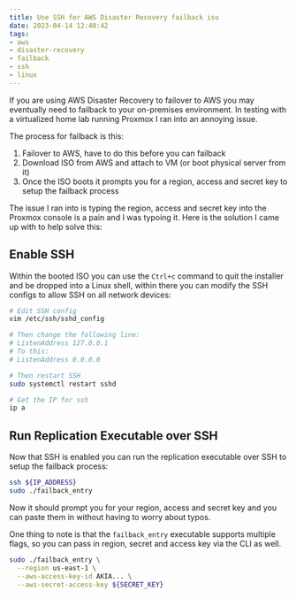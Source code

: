 ```yaml
---
title: Use SSH for AWS Disaster Recovery failback iso
date: 2023-04-14 12:40:42
tags:
- aws
- disaster-recovery
- failback
- ssh
- linux
---
```


If you are using AWS Disaster Recovery to failover to AWS you may eventually need to failback to your on-premises environment. In testing with a virtualized home lab running Proxmox I ran into an annoying issue.

The process for failback is this:

1. Failover to AWS, have to do this before you can failback
1. Download ISO from AWS and attach to VM (or boot physical server from it)
1. Once the ISO boots it prompts you for a region, access and secret key to setup the failback process

The issue I ran into is typing the region, access and secret key into the Proxmox console is a pain and I was typoing it. Here is the solution I came up with to help solve this:

## Enable SSH

Within the booted ISO you can use the `Ctrl+c` command to quit the installer and be dropped into a Linux shell, within there you can modify the SSH configs to allow SSH on all network devices:

```bash
# Edit SSH config
vim /etc/ssh/sshd_config

# Then change the following line:
# ListenAddress 127.0.0.1
# To this:
# ListenAddress 0.0.0.0

# Then restart SSH
sudo systemctl restart sshd

# Get the IP for ssh
ip a
```

## Run Replication Executable over SSH

Now that SSH is enabled you can run the replication executable over SSH to setup the failback process:

```bash
ssh ${IP_ADDRESS}
sudo ./failback_entry
```

Now it should prompt you for your region, access and secret key and you can paste them in without having to worry about typos.

One thing to note is that the `failback_entry` executable supports multiple flags, so you can pass in region, secret and access key via the CLI as well.

```bash
sudo ./failback_entry \
  --region us-east-1 \
  --aws-access-key-id AKIA... \
  --aws-secret-access-key ${SECRET_KEY}
```
